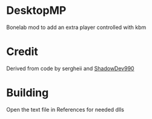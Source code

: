# DesktopMP
 Bonelab mod to add an extra player controlled with kbm


# Credit
 Derived from code by sergheii and [ShadowDev990](https://github.com/ShadowDev990)
 
 
# Building
 Open the text file in References for needed dlls
